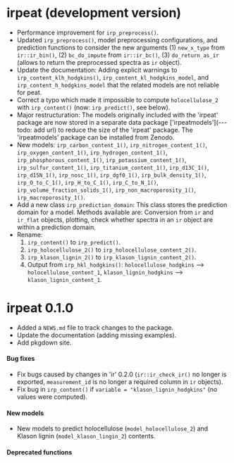 # irpeat (development version)

* Performance improvement for `irp_preprocess()`.
* Updated `irp_preprocess()`, model preprocessing configurations, and prediction functions to consider the new arguments (1) `new_x_type` from `ir::ir_bin()`, (2) `bc_do_impute` from `ir::ir_bc()`, (3) `do_return_as_ir` (allows to return the preprocessed spectra as `ir` object).
* Update the documentation: Adding explicit warnings to `irp_content_klh_hodgkins()`, `irp_content_kl_hodgkins_model`, and `irp_content_h_hodgkins_model` that the related models are not reliable for peat.
* Correct a typo which made it impossible to compute `holocellulose_2` with `irp_content()` (now: `irp_predict()`, see below).
* Major restructuration: The models originally included with the 'irpeat' package are now stored in a separate data package ['irpeatmodels'](---todo: add url) to reduce the size of the 'irpeat' package. The 'irpeatmodels' package can be installed from Zenodo.
* New models: `irp_carbon_content_1()`, `irp_nitrogen_content_1()`, `irp_oxygen_content_1()`, `irp_hydrogen_content_1()`, `irp_phosphorous_content_1()`, `irp_potassium_content_1()`, `irp_sulfur_content_1()`, `irp_titanium_content_1()`, `irp_d13C_1()`, `irp_d15N_1()`, `irp_nosc_1()`, `irp_dgf0_1()`, `irp_bulk_density_1()`, `irp_O_to_C_1()`, `irp_H_to_C_1()`, `irp_C_to_N_1()`, `irp_volume_fraction_solids_1()`, `irp_non_macroporosity_1()`, `irp_macroporosity_1()`.
* Add a new class `irp_prediction_domain`: This class stores the prediction domain for a model. Methods available are: Conversion from `ir` and `ir_flat` objects, plotting, check whether spectra in an `ir` object are within a prediction domain.
* Rename:
    1. `irp_content()` to `irp_predict()`.
    2. `irp_holocellulose_2()` to `irp_holocellulose_content_2()`.
    3. `irp_klason_lignin_2()` to `irp_klason_lignin_content_2()`.
    4. Output from `irp_hkl_hodgkins()`: `holocellulose_hodgkins` --> `holocellulose_content_1`, `klason_lignin_hodgkins` --> `klason_lignin_content_1`.

# irpeat 0.1.0

* Added a `NEWS.md` file to track changes to the package.
* Update the documentation (adding missing examples).
* Add pkgdown site.

#### Bug fixes

* Fix bugs caused by changes in 'ir' 0.2.0 (`ir::ir_check_ir()` no longer is exported, `measurement_id` is no longer a required column in `ir` objects).
* Fix bug in `irp_content()` if `variable = "klason_lignin_hodgkins"` (no values were computed).

#### New models

* New models to predict holocellulose (`model_holocellulose_2`) and Klason lignin (`model_klason_lingin_2`) contents.

#### Deprecated functions

